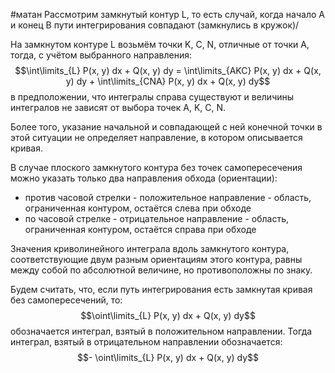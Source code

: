 #матан 
Рассмотрим замкнутый контур L, то есть случай, когда начало A и конец B пути интегрирования совпадают (замкнулись в кружок)/

На замкнутом контуре L возьмём точки K, C, N, отличные от точки А, тогда, с учётом выбранного направления: $$\int\limits_{L} P(x, y) dx + Q(x, y) dy = \int\limits_{AKC} P(x, y) dx  + Q(x, y) dy + \int\limits_{CNA} P(x, y) dx + Q(x, y) dy$$в предположении, что интегралы справа существуют и величины интегралов не зависят от выбора точек A, K, C, N.

Более того, указание начальной и совпадающей с ней конечной точки в этой ситуации не определяет направление, в котором описывается кривая.

В случае плоского замкнутого контура без точек самопересечения можно указать только два направления обхода (ориентации):
- против часовой стрелки - положительное направление - область, ограниченная контуром, остаётся слева при обходе
- по часовой стрелке - отрицательное направление - область, ограниченная контуром, остаётся справа при обходе

Значения криволинейного интеграла вдоль замкнутого контура, соответствующие двум разным ориентациям этого контура, равны между собой по абсолютной величине, но противоположны по знаку.

Будем считать, что, если путь интегрирования есть замкнутая кривая без самопересечений, то: $$\oint\limits_{L} P(x, y) dx + Q(x, y) dy$$
обозначается интеграл, взятый в положительном направлении. Тогда интеграл, взятый в отрицательном направлении обозначается: $$- \oint\limits_{L} P(x, y) dx + Q(x, y) dy$$